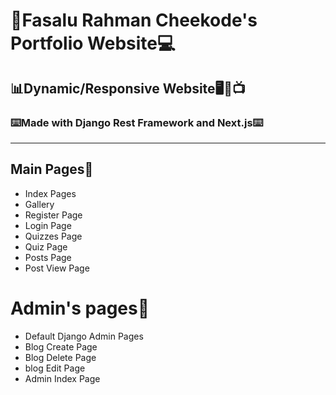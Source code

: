 # 🚀Fasalu Rahman Cheekode's Portfolio Website💻

## 📊Dynamic/Responsive Website🖥️📱📺

### ⌨️Made with Django Rest Framework and Next.js⌨️
---

## Main Pages📝

 - Index Pages
 - Gallery
 - Register Page
 - Login Page
 - Quizzes Page
 - Quiz Page
 - Posts Page
 - Post View Page

# Admin's pages🔬

 - Default Django Admin Pages 
 - Blog Create Page
 - Blog Delete Page
 - blog Edit Page
 - Admin Index Page